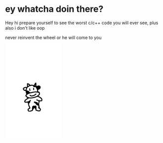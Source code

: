 # ey whatcha doin there?<br/>
Hey hi prepare yourself to see the worst c/c++ code you will ever see, plus also i don't like oop<br/>

never reinvent the wheel or he will come to you <br/>
<img src="/MOO.gif" width="180" height="320">
